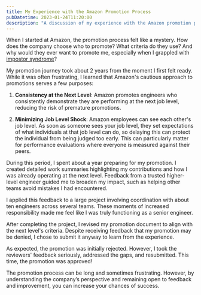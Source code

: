 ```yaml
---
title: My Experience with the Amazon Promotion Process
pubDatetime: 2023-01-24T11:20:00
description: "A discussion of my experience with the Amazon promotion process"
---
```


When I started at Amazon, the promotion process felt like a mystery. How
does the company choose who to promote? What criteria do they use? And why
would they ever want to promote me, especially when I grappled with [impostor
syndrome](https://www.kevinlondon.com/2015/05/27/impostor-syndrome-and-me)?

My promotion journey took about 2 years from the moment I first felt ready.
While it was often frustrating, I learned that Amazon's cautious approach to
promotions serves a few purposes:

1. **Consistency at the Next Level**: Amazon promotes engineers who consistently demonstrate
   they are performing at the next job level, reducing the risk of premature promotions.

2. **Minimizing Job Level Shock**: Amazon employees can see each other's job level. As soon as
   someone sees your job level, they set expectations of what individuals at that job level can do,
   so delaying this can protect the individual from being judged too early. This can particularly
   matter for performance evaluations where everyone is measured against their peers.

During this period, I spent about a year preparing for my promotion. I created
detailed work summaries highlighting my contributions and how I was already operating at the
next level. Feedback from a trusted higher-level engineer guided me to broaden my
impact, such as helping other teams avoid mistakes I had encountered.

I applied this feedback to a large project involving coordination with about ten engineers
across several teams. These moments of increased responsibility made me feel like I was
truly functioning as a senior engineer.

After completing the project, I revised my promotion document to align with the next level's criteria.
Despite receiving feedback that my promotion may be denied,
I chose to submit it anyway to learn from the experience.

As expected, the promotion was initially rejected. However, I took the reviewers' feedback
seriously, addressed the gaps, and resubmitted. This time, the promotion was approved!

The promotion process can be long and sometimes frustrating. However, by
understanding the company’s perspective and remaining open to feedback and
improvement, you can increase your chances of success.

